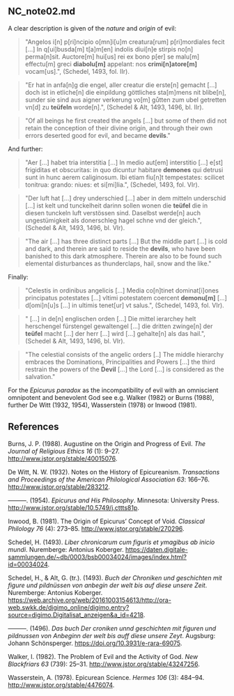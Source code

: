 ## NC_note02.md

A clear description is given of the *nature* and *origin* of evil:

>"Angelos i[n] p[ri]ncipio o[mn]i[u]m creatura[rum] p[ri]mordiales fecit [...] In q[ui]busda[m] t[a]m[en] indolis diui[n]e stirpis no[n] perma[n]sit. Auctore[m] hui[us] rei ex bono p[er] se malu[m] effectu[m] greci **diabolu[m]** appelant: nos **crimi[n]atore[m]** vocam[us].", (Schedel, 1493, fol. IIr).

>"Er hat in anfa[n]g die engel, aller creatur die erste[n] gemacht [...] doch ist in etliche[n] die einpildung göttliches sta[m]mens nit blibe[n], sunder sie sind aus aigner verkerung vo[m] gůtten zum ubel getretten vn[d] zu **teüfeln** worde[n].", (Schedel & Alt, 1493, 1496, bl. IIr).

>"Of all beings he first created the angels [...] but some of them did not retain the conception of their divine origin, and through their own errors deserted good for evil, and became **devils**."

And further:

>"Aer [...] habet tria interstitia [...] In medio aut[em] interstitio [...] e[st] frigiditas et obscuritas: in quo dicuntur habitare **demones** qui detrusi sunt in hunc aerem caliginosum. Ibi etiam fiu[n]t tempestates: scilicet tonitrua: grando: niues: et si[mi]lia.", (Schedel, 1493, fol. VIr).

>"Der luft hat [...] drey underschied [...] aber in dem mitteln underschid [...] ist kelt und tunckelheit darinn sollen wonen die **teüfel** die in diesen tunckeln luft verstössen sind. Daselbst werde[n] auch ungestümigkeit als donerschleg hagel schne vnd der gleich.", (Schedel & Alt, 1493, 1496, bl. VIr).

>"The air [...] has three distinct parts [...] But the middle part [...] is cold and dark, and therein are said to reside the **devils**, who have been banished to this dark atmosphere. Therein are also to be found such elemental disturbances as thunderclaps, hail, snow and the like."

Finally:

>"Celestis in ordinibus angelicis [...] Media co[n]tinet dominat[i]ones principatus potestates [...] vltimi potestatem coercent **demonu[m]** [...] d[omi]n[u]s [...] in ultimis tenet[ur] vt salus.", (Schedel, 1493, fol. VIr).

>" [...] in de[n] englischen orden [...] Die mittel ierarchey helt herschengel fürstengel gewaltengel [...] die dritten zwinge[n] der **teüfel** macht [...] der herr [...] wird [...] gehalte[n] als das hail.", (Schedel & Alt, 1493, 1496, bl. VIr).

>"The celestial consists of the angelic orders [..]  The middle hierarchy embraces the Dominations, Principalities and Powers [...] the third restrain the powers of the **Devil** [...] the Lord [...] is considered as the salvation."

For the *Epicurus paradox* as the incompatibility of evil with an omniscient omnipotent and benevolent God see e.g. Walker (1982) or Burns (1988), further De Witt (1932, 1954), Wasserstein (1978) or Inwood (1981).

## References

Burns, J. P. (1988). Augustine on the Origin and Progress of Evil. *The Journal of Religious Ethics 16* (1): 9–27. http://www.jstor.org/stable/40015076.

De Witt, N. W. (1932). Notes on the History of Epicureanism. *Transactions and Proceedings of the American Philological Association 63*: 166–76. http://www.jstor.org/stable/283212.

———. (1954). *Epicurus and His Philosophy*. Minnesota: University Press. http://www.jstor.org/stable/10.5749/j.cttts81p.

Inwood, B. (1981). The Origin of Epicurus’ Concept of Void. *Classical Philology 76* (4): 273–85. http://www.jstor.org/stable/270296.

Schedel, H. (1493). *Liber chronicarum cum figuris et ymagibus ab inicio mundi*. Nuremberge: Antonius Koberger. https://daten.digitale-sammlungen.de/~db/0003/bsb00034024/images/index.html?id=00034024.

Schedel, H., & Alt, G. (tr.). (1493). *Buch der Chroniken und geschichten mit figure und pildnüssen von anbegin der welt bis auf diese unsere Zeit*. Nuremberge: Antonius Koberger.
https://web.archive.org/web/20161003154613/http://ora-web.swkk.de/digimo_online/digimo.entry?source=digimo.Digitalisat_anzeigen&a_id=4218.

———. (1496). *Das buch Der croniken unnd geschichten mit figuren und pildnussen von Anbeginn der welt bis auff diese unsere Zeyt*. Augsburg: Johann Schönsperger. https://doi.org/10.3931/e-rara-69075. 

Walker, I. (1982). The Problem of Evil and the Activity of God. *New Blackfriars 63* (739): 25–31. http://www.jstor.org/stable/43247256.

Wasserstein, A. (1978). Epicurean Science. *Hermes 106* (3): 484–94. http://www.jstor.org/stable/4476074.
